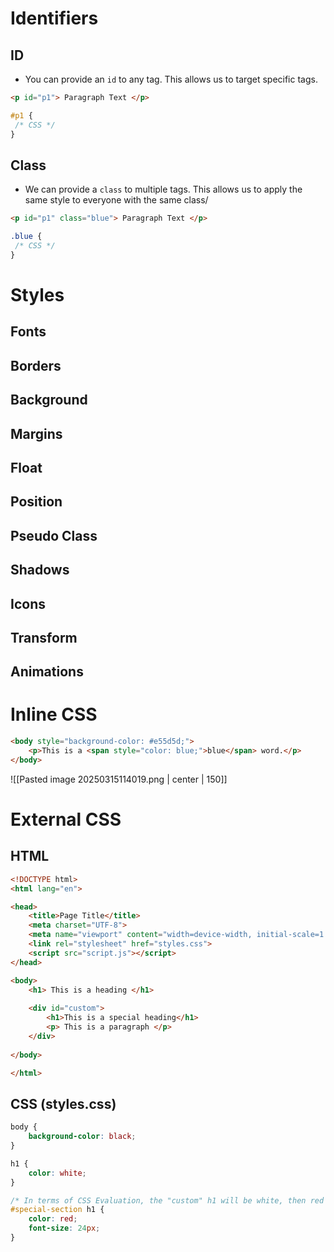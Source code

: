 # Identifiers

## ID

* You can provide an `id` to any tag. This allows us to target specific tags.

```html
<p id="p1"> Paragraph Text </p>
```

```css
#p1 {
 /* CSS */
}
```

## Class

* We can provide a `class` to multiple tags. This allows us to apply the same style to everyone with the same class/

```html
<p id="p1" class="blue"> Paragraph Text </p>
```

```css
.blue {
 /* CSS */
}
```

# Styles

## Fonts


## Borders


## Background


## Margins


## Float


## Position


## Pseudo Class


## Shadows


## Icons


## Transform


## Animations



# Inline CSS

```html
<body style="background-color: #e55d5d;">
	<p>This is a <span style="color: blue;">blue</span> word.</p>
</body>
```

![[Pasted image 20250315114019.png | center | 150]]

# External CSS

## HTML

```html
<!DOCTYPE html>
<html lang="en">

<head> 
	<title>Page Title</title> 
	<meta charset="UTF-8"> 
	<meta name="viewport" content="width=device-width, initial-scale=1.0"> 
	<link rel="stylesheet" href="styles.css"> 
	<script src="script.js"></script> 
</head>

<body>
	<h1> This is a heading </h1>
	
	<div id="custom">
		<h1>This is a special heading</h1>
		<p> This is a paragraph </p>
	</div>
	 
</body>

</html>

```

## CSS (styles.css)

```css
body {
	background-color: black;
}

h1 {
	color: white;
}

/* In terms of CSS Evaluation, the "custom" h1 will be white, then red */
#special-section h1 {
    color: red;
    font-size: 24px;
}
```